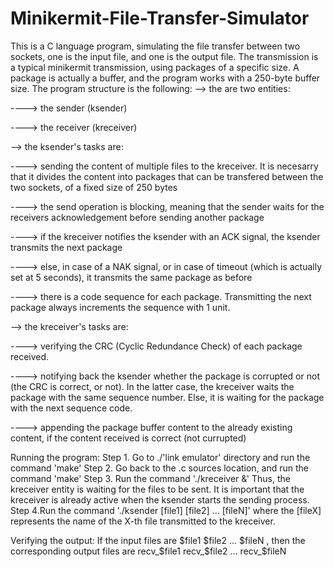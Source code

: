 # Minikermit-File-Transfer-Simulator

This is a C language program, simulating the file transfer between two sockets, one is the input file, and one is the output file.
The transmission is a typical minikermit transmission, using packages of a specific size. A package is actually a buffer, and the program works with a 250-byte buffer size.
The program structure is the following:
--> the are two entities:

----> the sender (ksender)
  
----> the receiver (kreceiver)


  
--> the ksender's tasks are:

----> sending the content of multiple files to the kreceiver. It is necesarry that it divides the content into packages that can be transfered between the two sockets, of a fixed size of 250 bytes
  
----> the send operation is blocking, meaning that the sender waits for the receivers acknowledgement before sending another package
  
----> if the kreceiver notifies the ksender with an ACK signal, the ksender transmits the next package
    
----> else, in case of a NAK signal, or in case of timeout (which is actually set at 5 seconds), it transmits the same package as before
    
----> there is a code sequence for each package. Transmitting the next package always increments the sequence with 1 unit.


    
--> the kreceiver's tasks are:

----> verifying the CRC (Cyclic Redundance Check) of each package received.
  
----> notifying back the ksender whether the package is corrupted or not (the CRC is correct, or not). In the latter case, the kreceiver waits the package with the same sequence number. Else, it is waiting for the package with the next sequence code.
    
----> appending the package buffer content to the already existing content, if the content received is correct (not currupted)



Running the program:
Step 1. Go to ./'link emulator' directory and run the command 'make'
Step 2. Go back to the .c sources location, and run the command 'make'
Step 3. Run the command './kreceiver &'
  Thus, the kreceiver entity is waiting for the files to be sent. It is important that the kreceiver is already active when the ksender starts the sending process.
Step 4.Run the command './ksender [file1] [file2] ... [fileN]' where the [fileX] represents the name of the X-th file transmitted to the kreceiver.

Verifying the output:
If the input files are $file1 $file2 ... $fileN , then the corresponding output files are recv_$file1 recv_$file2 ... recv_$fileN
